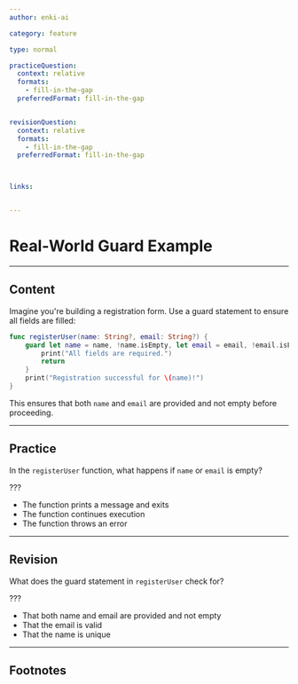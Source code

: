 ```yaml
---
author: enki-ai

category: feature

type: normal

practiceQuestion:
  context: relative
  formats:
    - fill-in-the-gap
  preferredFormat: fill-in-the-gap


revisionQuestion:
  context: relative
  formats:
    - fill-in-the-gap
  preferredFormat: fill-in-the-gap



links:


---
```


# Real-World Guard Example

---
## Content

Imagine you're building a registration form. Use a guard statement to ensure all fields are filled:

```swift
func registerUser(name: String?, email: String?) {
    guard let name = name, !name.isEmpty, let email = email, !email.isEmpty else {
        print("All fields are required.")
        return
    }
    print("Registration successful for \(name)!")
}
```

This ensures that both `name` and `email` are provided and not empty before proceeding.


---
## Practice

In the `registerUser` function, what happens if `name` or `email` is empty?

???

- The function prints a message and exits
- The function continues execution
- The function throws an error


---
## Revision

What does the guard statement in `registerUser` check for?

???

- That both name and email are provided and not empty
- That the email is valid
- That the name is unique


---
## Footnotes


